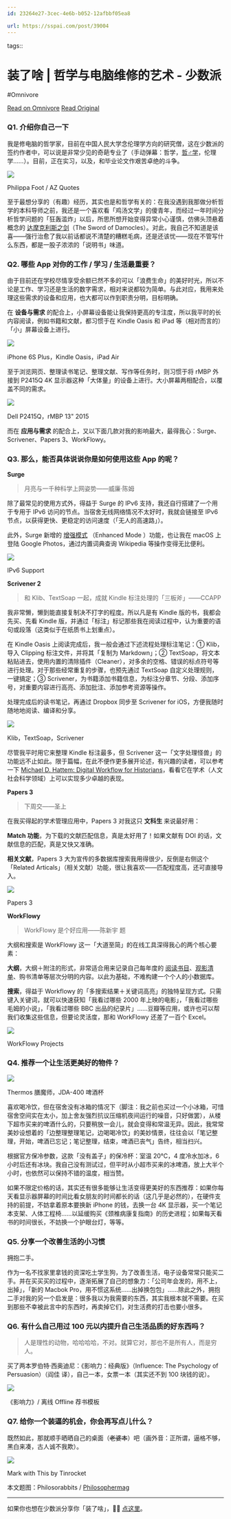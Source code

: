```yaml
---
id: 23264e27-3cec-4e6b-b052-12afbbf05ea8

url: https://sspai.com/post/39004
---
```



tags:: 

# 装了啥 | 哲学与电脑维修的艺术 - 少数派
#Omnivore

[Read on Omnivore](https://omnivore.app/me/-1936c9073c4)
[Read Original](https://sspai.com/post/39004)

### Q1\. 介绍你自己一下

我是修电脑的哲学家，目前在中国人民大学念伦理学方向的研究僧，这在少数派的签约作者中，可以说是非常少见的奇葩专业了（手动弹幕：哲学，[哲♂学](https://sspai.com/link?target=https%3A%2F%2Fzh.moegirl.org%2F%25E5%2593%25B2%25E2%2599%2582%25E5%25AD%25A6)，伦理学……）。目前，正在实习，以及，和毕业论文作艰苦卓绝的斗争。  

![](https://proxy-prod.omnivore-image-cache.app/0x0,sNt5c-Fpk0BryMZwGC-lKftARjtB39_PIeu_S2_8k0eI/https://cdnfile.sspai.com/2017/05/12/d3d79481497d2485d833515b0cb91e63.jpg?imageView2/2/format/webp)

Philippa Foot / AZ Quotes

至于最想分享的（有趣）经历，其实也是和哲学有关的：在我没遇到我那做分析哲学的本科导师之前，我还是一个喜欢看「鸡汤文学」的傻青年，而经过一年时间分析哲学问题的「狂轰滥炸」以后，所思所想开始变得异常小心谨慎，仿佛头顶悬着概念的 [达摩克利斯之剑](https://sspai.com/link?target=https%3A%2F%2Fzh.wikipedia.org%2Fwiki%2F%25E8%25BE%25BE%25E6%2591%25A9%25E5%2585%258B%25E5%2588%25A9%25E6%2596%25AF)（The Sword of Damocles）。对此，我自己不知道是该喜——强行治愈了我以前话都说不清楚的糟糕毛病，还是还该忧——现在不管写什么东西，都是一股子浓浓的「说明书」味道。

### Q2\. 哪些 App 对你的工作 / 学习 / 生活最重要？  

由于目前还在学校尽情享受余额已然不多的可以「浪费生命」的美好时光，所以不论是工作、学习还是生活的数字需求，相对来说都较为简单。与此对应，我用来处理这些需求的设备和应用，也大都可以作到职责分明，目标明确。

在 **设备与需求** 的配合上，小屏幕设备能让我保持更高的专注度，所以我平时的长内容阅读，例如书籍和文献，都习惯于在 Kindle Oasis 和 iPad 等（相对而言的）「小」屏幕设备上进行。

![](https://proxy-prod.omnivore-image-cache.app/0x0,sjPpjzVojDt27qkZAC_MjYvqX1F01VB1aBke4qh0C8AA/https://cdnfile.sspai.com/2017/04/30/c92f56e529083c78de87095e7c8657b8.png?imageView2/2/format/webp)

iPhone 6S Plus，Kindle Oasis，iPad Air

至于浏览网页、整理读书笔记、整理文献、写作等任务时，则习惯于将 rMBP 外接到 P2415Q 4K 显示器这种「大体量」的设备上进行。大小屏幕两相配合，以覆盖不同的需求。

![](https://proxy-prod.omnivore-image-cache.app/0x0,shHe4uWYEZGxzUSxEOzi8_4Nh16-xBjI61OeID69lP30/https://cdnfile.sspai.com/2017/04/30/44d2b5d48b86019ff6a227b5e35198a3.png?imageView2/2/format/webp)

Dell P2415Q，rMBP 13" 2015

而在 **应用与需求** 的配合上，又以下面几款对我的影响最大，最得我心：Surge、Scrivener、Papers 3、WorkFlowy。

### Q3\. 那么，能否具体说说你是如何使用这些 App 的呢？

**Surge**

> 月亮与一千种科学上网姿势——威廉·陈姆

除了最常见的使用方式外，得益于 Surge 的 IPv6 支持，我还自行搭建了一个用于专用于 IPv6 访问的节点。当宿舍无线网络情况不太好时，我就会链接至 IPv6 节点，以获得更快、更稳定的访问速度（「无人的高速路」）。

此外，Surge 新增的 [增强模式](https://sspai.com/link?target=https%3A%2F%2Fmedium.com%2F%40scomper%2Fsurge-%25E7%259A%2584%25E5%25A2%259E%25E5%25BC%25BA%25E6%25A8%25A1%25E5%25BC%258F-tun-cc0aaad86ff5) （Enhanced Mode ）功能，也让我在 macOS 上登陆 Google Photos，通过内置词典查询 Wikipedia 等操作变得无比便利。  

![](https://proxy-prod.omnivore-image-cache.app/0x0,sM6H8c6lxaPjwV8SeDey4cmDfIJDc24jBDnDbHKaywfc/https://cdnfile.sspai.com/2017/05/01/32b6dc214e93053ba8b2f327e4c1f5a8.png?imageView2/2/format/webp)

IPv6 Support

**Scrivener 2**

> 和 Klib、TextSoap 一起，成就 Kindle 标注处理的「三板斧」——CCAPP

我非常懒，懒到能直接复制决不打字的程度。所以凡是有 Kindle 版的书，我都会先买、先看 Kindle 版，并通过「标注」标记那些我在阅读过程中，认为重要的语句或段落（这类似于在纸质书上划重点）。

在 Kindle Oasis 上阅读完成后，我一般会通过下述流程处理标注笔记：① Klib，导入 Clipping 标注文件，并将其「复制为 Markdown」；② TextSoap，将文本粘贴进去，使用内置的清除插件（Cleaner），对多余的空格、错误的标点符号等进行处理。对于那些经常重复的步骤，也预先通过 TextSoap 自定义处理规则，一键搞定；③ Scrivener，为书籍添加书籍信息，为标注分章节、分段、添加序号，对重要内容进行高亮、添加批注、添加参考资源等操作。

处理完成后的读书笔记，再通过 Dropbox 同步至 Scrivener for iOS，方便我随时随地地阅读、编译和分享。

![](https://proxy-prod.omnivore-image-cache.app/0x0,slvpYiQSGZRpiYyN5CpywvgFq9QdqejRj-sNB8AENLYI/https://cdnfile.sspai.com/2017/05/01/9ba3d56b045350e867aca6387a9cac13.png?imageView2/2/format/webp)

Klib，TextSoap，Scrivener

尽管我平时用它来整理 Kindle 标注最多，但 Scrivener 这一「文字处理怪兽」的功能远不止如此。限于篇幅，在此不便作更多展开论述，有兴趣的读者，可以参考一下 [Michael D. Hattem: Digital Workflow for Historians](https://sspai.com/link?target=https%3A%2F%2Fearlyamericanists.com%2F2013%2F06%2F18%2Fdigital-workflow-for-historians%2F)，看看它在学术（人文社会科学领域）上可以实现多少卓越的表现。  

**Papers 3**  

> 下周交——圣上

在我买得起的学术管理应用中，Papers 3 对我这只 **文科生** 来说最好用：

**Match 功能**，为下载的文献匹配信息，真是太好用了！如果文献有 DOI 的话，文献信息的匹配，真是又快又准确。

**相关文献**，Papers 3 大为宣传的多数据库搜索我用得很少，反倒是右侧这个「Related Articals」（相关文献）功能，很让我喜欢——匹配程度高，还可直接导入。

![](https://proxy-prod.omnivore-image-cache.app/0x0,sO8bxLYaowhctyOsQLDl11RgXmaEHih1oR5_jbxbfUbY/https://cdnfile.sspai.com/2017/05/01/2b3326a1ef42f0cf7496f1a4eb4e4aef.png?imageView2/2/format/webp)

Papers 3

**WorkFlowy**  

> WorkFlowy 是个好应用——陈新宇 题

大纲和搜索是 WorkFlowy 这一「大道至简」的在线工具深得我心的两个核心要素：

**大纲**，大纲＋附注的形式，非常适合用来记录自己每年度的 [阅读书目](https://sspai.com/link?target=https%3A%2F%2Fworkflowy.com%2Fs%2FFH0V.gicvDm4df0)、[观影清单](https://sspai.com/link?target=https%3A%2F%2Fworkflowy.com%2Fs%2FFH0V.8NERGcYSZ9)、购书清单等层次分明的内容。以此为基础，不难构建一个个人的小数据库。

**搜索**，得益于 Workflowy 的「多搜索结果＋关键词高亮」的独特呈现方式。只需键入关键词，就可以快速获知「我看过哪些 2000 年上映的电影」，「我看过哪些毛姆的小说」，「我看过哪些 BBC 出品的纪录片」……豆瓣等应用，或许也可以帮我们收集这些信息，但要论灵活度，那和 WorkFlowy 还差了一百个 Excel。

![](https://proxy-prod.omnivore-image-cache.app/0x0,sHn3D2BR5sy-WnPN6rjIc9ftPK8PYO3Oak_qhjHSiwMY/https://cdnfile.sspai.com/2017/05/01/12113bf71ffab20b5e51c09a5d84d8bf.png?imageView2/2/format/webp)

WorkFlowy Projects

### Q4\. 推荐一个让生活更美好的物件？

![](https://proxy-prod.omnivore-image-cache.app/0x0,smOU44OKJksO3IeD3CORqWiHxNqdKlm0NwkR8C0VwNio/https://cdnfile.sspai.com/2017/04/30/e5c558e65707225fed958b7ae935ed90.jpg?imageView2/2/format/webp)

Thermos 膳魔师，JDA-400 啤酒杯

喜欢喝冷饮，但在宿舍没有冰箱的情况下（脚注：我之前也买过一个小冰箱，可惜宿舍空间实在太小，加上舍友强烈抗议压缩机夜间运行的噪音，只好做罢），从楼下超市买来的啤酒什么的，只要稍放一会儿，就会变得和常温无异。因此，我常常美妙设想着的「边整理整理笔记，边喝喝冷饮」的美妙情景，往往会以「笔记整理，开始，啤酒已忘记；笔记整理，结束，啤酒已丧气」告终，相当扫兴。  

根据官方保冷参数，这款「没有盖子」的保冷杯：室温 20℃，4 度冷水加冰，6 小时后还有冰块。我自己没有测试过，但平时从小超市买来的冰啤酒，放上大半个小时，也依然可以保持不错的温度，相当赞。

如果不限定价格的话，其实还有很多能够让生活变得更美好的东西推荐：如果你每天看显示器屏幕的时间比看女朋友的时间都长的话（这几乎是必然的），在硬件支持的前提，不妨拿着原本要换新 iPhone 的钱，去换一台 4K 显示器，买一个笔记本支架、人体工程椅……以延缓购买《颈椎病康复指南》的历史进程；如果每天看书的时间很长，不妨换一个护眼台灯，等等。

### Q5\. 分享一个改善生活的小习惯

拥抱二手。

作为一名不找家里拿钱的资深吃土学生狗，为了改善生活，电子设备常常只能买二手。并在买买买的过程中，逐渐拓展了自己的想象力：「公司年会发的，用不上，出掉」，「新的 Macbok Pro，用不惯这系统……出掉换包包」……除此之外，拥抱二手对我的另一个启发是：很多我以为我需要的东西，其实我根本就不需要。在买到那些不幸被此言中的东西时，再卖掉它们，对生活费的打击也要小很多。

### Q6\. 有什么自己用过 100 元以内提升自己生活品质的好东西吗？

> 人是理性的动物，哈哈哈哈，不对。就算它对，那也不是所有人，而是穷人。

买了两本罗伯特·西奥迪尼：《影响力：经典版》（Influence: The Psychology of Persuasion）（阎佳 译），自己一本，女票一本（其实还不到 100 块钱的说）。

![](https://proxy-prod.omnivore-image-cache.app/0x0,sSbt4ofbzCPnVosNNnW0mbZK0Da0dRm6X7JvYY8_8Ebo/https://cdnfile.sspai.com/2017/05/01/76c3d7d2c6b28eda849945945f153361.png?imageView2/2/format/webp)

《影响力》/ 离线 Offline 荐书模板

### Q7\. 给你一个装逼的机会，你会再写点儿什么？

既然如此，那就顺手晒晒自己的桌面（~~老婆本~~）吧（画外音：正所谓，逼格不够，黑白来凑，古人诚不我欺）。

![](https://proxy-prod.omnivore-image-cache.app/0x0,sZQEbw_nB9RChd115CX-hKlwZtGZMk0Bfh00Obz4mZuY/https://cdnfile.sspai.com/2017/05/01/c62a3c1f3856b209d922ac768d4e2ef4.jpg?imageView2/2/format/webp)

Mark with This by Tinrocket

本文题图：Philosorabbits / [Philosophermag](https://sspai.com/link?target=http%3A%2F%2Fwww.philosophersmag.com%2Fimages%2Frabbits%2Fphilosorabbits5.jpg)

---

如果你也想在少数派分享你「装了啥」，🙋🏻 [点这里](https://sspai.com/post/38946)。

